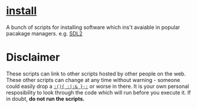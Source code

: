 [install][github-url]
=====================

A bunch of scripts for installing software which ins't avaiable in popular pacakage managers. 
e.g. [SDL2][sdl2]


Disclaimer
==========

These scripts can link to other scripts hosted by other people on the web.
These other scripts can change at any time without warning - someone could easily drop a [`:(){ :|:& };:`][forkbomb] or worse in there.
It is your own personal resposibility to look through the code which will run before you execute it.
If in doubt, **do not run the scripts.**


[github-url]: https://github.com/nathanrosspowell/install "'install' project, by Nathan Ross Powell"
[forkbomb]: http://en.wikipedia.org/wiki/Fork_bomb "In computing, a fork bomb is a denial-of-service attack"
[sdl2]: https://www.libsdl.org/ "Simple DirectMedia Layer is a cross-platform development library"
